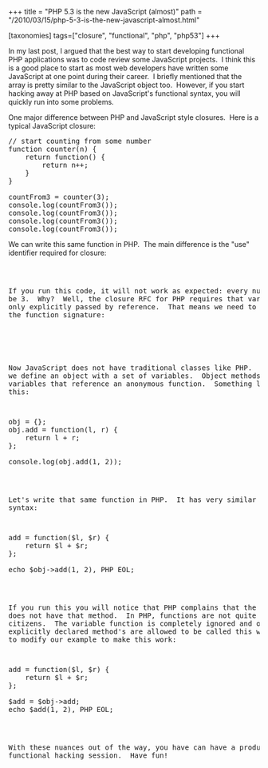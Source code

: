 +++
title = "PHP 5.3 is the new JavaScript (almost)"
path = "/2010/03/15/php-5-3-is-the-new-javascript-almost.html"

[taxonomies]
tags=["closure", "functional", "php", "php53"]
+++

In my last post, I argued that the best way to start developing functional PHP applications was to code review some JavaScript projects.   I think this is a good place to start as most web developers have written some JavaScript at one point during their career.  I briefly mentioned that the array is pretty similar to the JavaScript object too.   However, if you start hacking away at PHP based on JavaScript's functional syntax, you will quickly run into some problems.

<!-- more -->One major difference between PHP and JavaScript style closures.  Here is a typical JavaScript closure:
<pre lang="javascript">
// start counting from some number
function counter(n) {
    return function() {
        return n++;
    }
}

countFrom3 = counter(3);
console.log(countFrom3());
console.log(countFrom3());
console.log(countFrom3());
console.log(countFrom3());
</pre>

We can write this same function in PHP.  The main difference is the "use" identifier required for closure:
<pre lang="php">
<?php
function counter($n) {
    return function() use($n) {
        return $n++;
    };
}

$countFrom3 = counter(3);
echo $countFrom3(), PHP_EOL;
echo $countFrom3(), PHP_EOL;
echo $countFrom3(), PHP_EOL;
echo $countFrom3(), PHP_EOL;
</pre>

If you run this code, it will not work as expected: every number will be 3.  Why?  Well, the closure RFC for PHP requires that variables are only explicitly passed by reference.  That means we need to use modify the function signature:
<pre lang="php">
<?php
function counter($n) {
    return function() use(&$n) { // <--- note the pass by reference syntax
        return $n++;
    };
}
</pre>

Now JavaScript does not have traditional classes like PHP.  Instead, we define an object with a set of variables.  Object methods are simply variables that reference an anonymous function.  Something like this:

<pre lang="javascript">
obj = {};
obj.add = function(l, r) {
    return l + r;
};

console.log(obj.add(1, 2));
</pre>

Let's write that same function in PHP.  It has very similar syntax:
<pre lang="php">
<?php
$obj = new stdClass;
$obj->add = function($l, $r) {
    return $l + $r;
};

echo $obj->add(1, 2), PHP_EOL;
</pre>

If you run this you will notice that PHP complains that the object does not have that method.  In PHP, functions are not quite first class citizens.  The variable function is completely ignored and only explicitly declared method's are allowed to be called this way.  We need to modify our example to make this work:
<pre lang="php">
<?php
$obj = new stdClass;
$obj->add = function($l, $r) {
    return $l + $r;
};

$add = $obj->add;
echo $add(1, 2), PHP_EOL;
</pre>

With these nuances out of the way, you have can have a productive functional hacking session.  Have fun!
